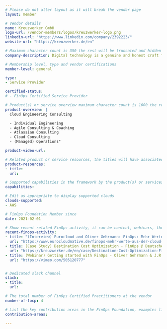 ```yaml
---
# Please do not alter layout as it will break the vendor page
layout: member

# Vendor details
name: Kreuzwerker GmbH
logo-url: /vendor-members/logos/kreuzwerker-logo.png
linkedin-url: "https://www.linkedin.com/company/2392223/"
website-url: "https://kreuzwerker.de/en"

# Maximum character count is 350 the rest will be truncated and hidden automatically on your page
company-description: Digital technology is a genuine and honest craft for us. We migrate, accelerate, network, make everything more agile and smooth - we also provide clarity for complex problems. We advise and coach digital autonomy. We plan and implement digital technologies that make companies more successful beyond these technologies.

# Membership level, type and vendor certifications
member-level: general

type:
- Service Provider

certified-status:
# - FinOps Certified Service Provider

# Product(s) or service overview maximum character count is 1000 the rest will be truncated and hidden automatically on your page
product-overview: |
  Cloud Engineering Consulting

  - Individual Engineering
  - Agile Consulting & Coaching
  - Atlassian Consulting
  - Cloud Consulting
  - (Managed) Operations"

product-video-url:

# Related product or service resources, the titles will have associated URLs, e.g. product
product-resources:
- title:
  url:

# Supported capabilities in the framework by the product(s) or services. Match the page-identifier per capability in order for the capability to show up on the vendor page.
capabilities:

# Edit as appropriate to display supported clouds
clouds-supported:
- AWS

# FinOps Foundation Member since
date: 2021-02-01

# Show recent related FinOps activity, it can be content, webinars, thought leadership and include external links
recent-finops-activity:
- title: "(Interview) Eurocloud and Oliver Gehrmann: FinOps: Mehr Werte aus der Cloud schöpfen"
  url: "https://www.eurocloudnative.de/finops-mehr-werte-aus-der-cloud-schoepfen/"
- title: (Case Study) Destination Cost Optimization - FinOps @ Deutsche Bahn Traveler Information
  url: "https://kreuzwerker.de/en/case/Destination-Cost-Optimization-FinOps-at-Deutsche-Bahn"
- title: (Webinar) Getting started with FinOps - Oliver Gehrmann & J.R. Storment
  url: "https://vimeo.com/505120777"


# Dedicated slack channel
slack:
- title:
  url:

# The total number of FinOps Certified Practitioners at the vendor
number-of-focp: 4

# List the key contribution areas in the FinOps Foundation, examples listed
contribution-areas:

---
```

